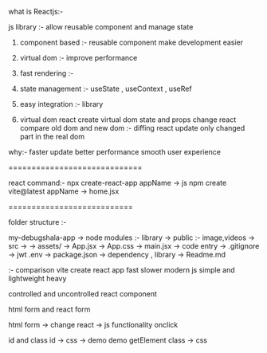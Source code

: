 what is Reactjs:-

js library :- allow  reusable component and manage state 


1. component based :- reusable component make development easier
2. virtual dom :- improve performance 
3. fast rendering :- 
4. state management :- useState , useContext , useRef 
5. easy integration :- library 
   

2. virtual dom
   react create virtual dom
   state and props change 
   react compare old dom and new dom :- diffing 
   react update only changed part in the real dom


why:- faster update 
better performance
smooth user experience


=============================


react command:- 
npx create-react-app  appName   -> js
npm create vite@latest appName  -> home.jsx


===========================

folder structure :-

my-debugshala-app
-> node modules :- library 
-> public :- image,videos
-> src ->
       -> assets/
       -> App.jsx
       -> App.css
       -> main.jsx -> code entry
-> .gitignore -> jwt .env 
-> package.json -> dependency , library
-> Readme.md  


:- comparison
vite                            create react app
fast                              slower
modern                             js
simple and lightweight              heavy 



controlled and uncontrolled react component 



html form and react form

html form -> change 
react -> js functionality onclick


id and class
id -> css   -> demo demo getElement
class -> css


